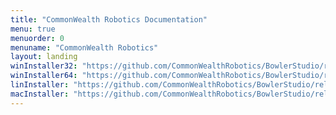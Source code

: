 ```yaml
---
title: "CommonWealth Robotics Documentation"
menu: true
menuorder: 0
menuname: "CommonWealth Robotics"
layout: landing
winInstaller32: "https://github.com/CommonWealthRobotics/BowlerStudio/releases/download/0.27.5/Windows-32-BowlerStudio-0.27.5.exe"
winInstaller64: "https://github.com/CommonWealthRobotics/BowlerStudio/releases/download/0.27.5/Windows-64-BowlerStudio-0.27.5.exe"
linInstaller: "https://github.com/CommonWealthRobotics/BowlerStudio/releases/download/0.27.5/Ubuntu-BowlerStudio-0.27.5.deb"
macInstaller: "https://github.com/CommonWealthRobotics/BowlerStudio/releases/download/0.27.5/MacOSX-BowlerStudio-0.27.5.zip"
---
```


